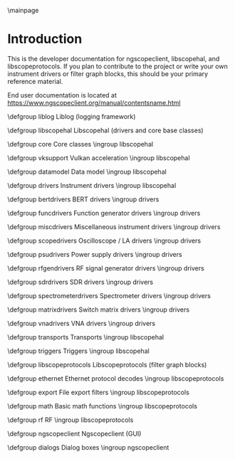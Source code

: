 \mainpage

# Introduction

This is the developer documentation for ngscopeclient, libscopehal, and libscopeprotocols. If you plan to contribute to
the project or write your own instrument drivers or filter graph blocks, this should be your primary reference
material.

End user documentation is located at https://www.ngscopeclient.org/manual/contentsname.html

\defgroup liblog Liblog (logging framework)

\defgroup libscopehal Libscopehal (drivers and core base classes)

\defgroup core Core classes
\ingroup libscopehal

\defgroup vksupport Vulkan acceleration
\ingroup libscopehal

\defgroup datamodel Data model
\ingroup libscopehal

\defgroup drivers Instrument drivers
\ingroup libscopehal

\defgroup bertdrivers BERT drivers
\ingroup drivers

\defgroup funcdrivers Function generator drivers
\ingroup drivers

\defgroup miscdrivers Miscellaneous instrument drivers
\ingroup drivers

\defgroup scopedrivers Oscilloscope / LA drivers
\ingroup drivers

\defgroup psudrivers Power supply drivers
\ingroup drivers

\defgroup rfgendrivers RF signal generator drivers
\ingroup drivers

\defgroup sdrdrivers SDR drivers
\ingroup drivers

\defgroup spectrometerdrivers Spectrometer drivers
\ingroup drivers

\defgroup matrixdrivers Switch matrix drivers
\ingroup drivers

\defgroup vnadrivers VNA drivers
\ingroup drivers

\defgroup transports Transports
\ingroup libscopehal

\defgroup triggers Triggers
\ingroup libscopehal

\defgroup libscopeprotocols Libscopeprotocols (filter graph blocks)

\defgroup ethernet Ethernet protocol decodes
\ingroup libscopeprotocols

\defgroup export File export filters
\ingroup libscopeprotocols

\defgroup math Basic math functions
\ingroup libscopeprotocols

\defgroup rf RF
\ingroup libscopeprotocols

\defgroup ngscopeclient Ngscopeclient (GUI)

\defgroup dialogs Dialog boxes
\ingroup ngscopeclient
